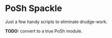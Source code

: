 PoSh Spackle
============

Just a few handy scripts to eliminate drudge-work.

__TODO:__ convert to a true PoSh module.